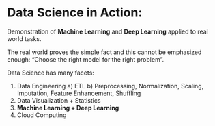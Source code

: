 # Data Science in Action:
Demonstration of **Machine Learning** and **Deep Learning** applied to real world tasks.

The real world proves the simple fact and this cannot be emphasized enough: 
“Choose the right model for the right problem”.

Data Science has many facets:

1.	Data Engineering
        a) ETL
	b) Preprocessing, Normalization, Scaling, Imputation, Feature Enhancement, Shuffling
2.	Data Visualization + Statistics
3.	**Machine Learning + Deep Learning**
4.	Cloud Computing




